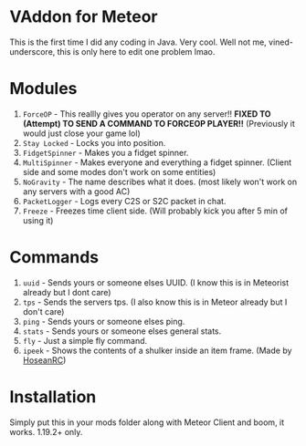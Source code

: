 # VAddon for Meteor
This is the first time I did any coding in Java.
Very cool.
Well not me, vined-underscore, this is only here to edit one problem lmao.
# Modules
1. `ForceOP` - This reallly gives you operator on any server!! **FIXED TO (Attempt) TO SEND A COMMAND TO FORCEOP PLAYER!!** (Previously it would just close your game lol)
2. `Stay Locked` - Locks you into position.
3. `FidgetSpinner` - Makes you a fidget spinner.
4. `MultiSpinner` - Makes everyone and everything a fidget spinner. (Client side and some modes don't work on some entities)
5. `NoGravity` - The name describes what it does. (most likely won't work on any servers with a good AC)
6. `PacketLogger` - Logs every C2S or S2C packet in chat.
7. `Freeze` - Freezes time client side. (Will probably kick you after 5 min of using it)

# Commands
1. `uuid` - Sends yours or someone elses UUID. (I know this is in Meteorist already but I dont care)
2. `tps` - Sends the servers tps. (I also know this is in Meteor already but I don't care)
3. `ping` - Sends yours or someone elses ping.
4. `stats` - Sends yours or someone elses general stats.
5. `fly` - Just a simple fly command.
6. `ipeek` - Shows the contents of a shulker inside an item frame. (Made by [HoseanRC](https://github.com/HoseanRC))

# Installation
Simply put this in your mods folder along with Meteor Client and boom, it works. 1.19.2+ only.
